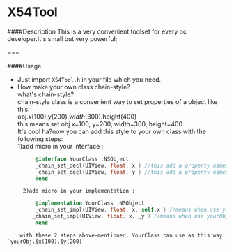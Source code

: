 # X54Tool

####Description
 This is a very convenient toolset for every oc developer.It's small but very powerful;
 
===

####Usage

  * Just import `X54Tool.h` in your file which you need.  
  * How make your own class chain-style?  
     what's chain-style? <br>
      chain-style class is a convenient way to set properties of a object like this:<br>
          obj.$x(100).$y(200).$width(300).$height(400)<br>
      this means set obj x=100, y=200, width=300, height=400<br>
      It's cool ha?now you can add this style to your own class with the following steps:<br>
        1)add micro in your interface :    

```objective-c    
         @interface YourClass :NSObject  
         _chain_set_decl(UIView, float, x ) //this add a property named $x in YourClass
         _chain_set_decl(UIView, float, y ) //this add a property named $y in YourClass
         @end
```
         2)add micro in your implementation :   
```objective-c
         @implementation YourClass :NSObject
         _chain_set_impl(UIView, float, x, self.x ) //means when use yourObj.$x(100),set 100 to self.x
        _chain_set_impl(UIView, float, x, _y ) //means when use yourObj.$y(100),set 100 to _y
         @end
```
        with these 2 steps above-mentioned, YourClass can use as this way: `yourObj.$x(100).$y(200)`
